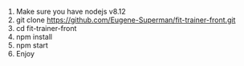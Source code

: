 1. Make sure you have nodejs v8.12
2. git clone https://github.com/Eugene-Superman/fit-trainer-front.git
3. cd fit-trainer-front
4. npm install
5. npm start
6. Enjoy
